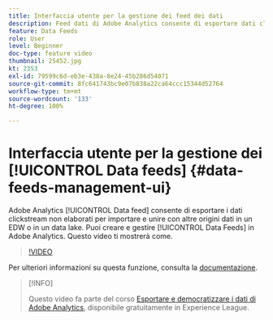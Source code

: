 ```yaml
---
title: Interfaccia utente per la gestione dei feed dei dati
description: Feed dati di Adobe Analytics consente di esportare dati clickstream non elaborati da importare e unire con altre origini dati in un EDW o in un data lake. Puoi creare e gestire i tuoi feed di dati in Adobe Analytics. Questo video ti mostrerà come.
feature: Data Feeds
role: User
level: Beginner
doc-type: feature video
thumbnail: 25452.jpg
kt: 2353
exl-id: 79599c6d-eb3e-438a-8e24-45b286d54071
source-git-commit: 8fc641743bc9e07b838a22ca64ccc15344d52764
workflow-type: tm+mt
source-wordcount: '133'
ht-degree: 100%

---
```


# Interfaccia utente per la gestione dei [!UICONTROL Data feeds]  {#data-feeds-management-ui}

Adobe Analytics [!UICONTROL Data feed] consente di esportare i dati clickstream non elaborati per importare e unire con altre origini dati in un EDW o in un data lake. Puoi creare e gestire [!UICONTROL Data Feeds] in Adobe Analytics. Questo video ti mostrerà come.

>[!VIDEO](https://video.tv.adobe.com/v/25452/?quality=12&learn=on)

Per ulteriori informazioni su questa funzione, consulta la [documentazione](https://experienceleague.adobe.com/docs/analytics/export/analytics-data-feed/df-manage-feeds.html?lang=it#).

>[!INFO]
>
> Questo video fa parte del corso [Esportare e democratizzare i dati di Adobe Analytics](https://experienceleague.adobe.com/?recommended=Analytics-A-1-2022.1.administration&amp;lang=it ), disponibile gratuitamente in Experience League.